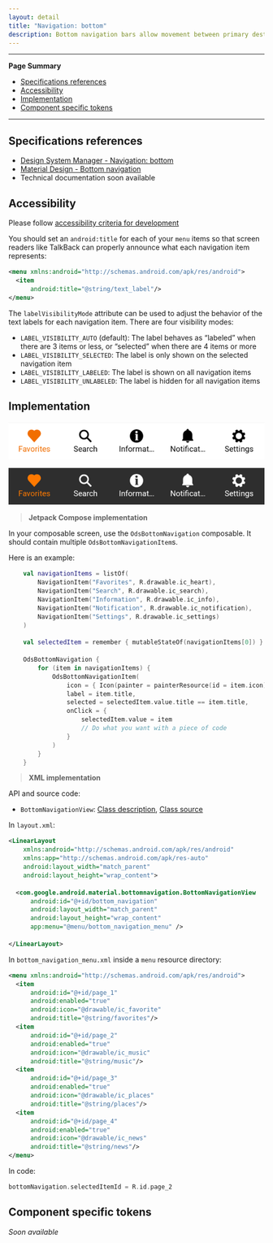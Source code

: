 ```yaml
---
layout: detail
title: "Navigation: bottom"
description: Bottom navigation bars allow movement between primary destinations in an app.
---
```


---

**Page Summary**

* [Specifications references](#specifications-references)
* [Accessibility](#accessibility)
* [Implementation](#implementation)
* [Component specific tokens](#component-specific-tokens)

---

## Specifications references

- [Design System Manager - Navigation: bottom](https://system.design.orange.com/0c1af118d/p/042eb8-navigation-bottom/b/30078d)
- [Material Design - Bottom navigation](https://material.io/components/bottom-navigation)
- Technical documentation soon available

## Accessibility

Please follow [accessibility criteria for development](https://a11y-guidelines.orange.com/en/mobile/android/development/)

You should set an `android:title` for each of your `menu` items so that screen
readers like TalkBack can properly announce what each navigation item
represents:

```xml
<menu xmlns:android="http://schemas.android.com/apk/res/android">
  <item
      android:title="@string/text_label"/>
</menu>
```

The `labelVisibilityMode` attribute can be used to adjust the behavior of the
text labels for each navigation item. There are four visibility modes:

*   `LABEL_VISIBILITY_AUTO` (default): The label behaves as “labeled” when there
    are 3 items or less, or “selected” when there are 4 items or more
*   `LABEL_VISIBILITY_SELECTED`: The label is only shown on the selected
    navigation item
*   `LABEL_VISIBILITY_LABELED`: The label is shown on all navigation items
*   `LABEL_VISIBILITY_UNLABELED`: The label is hidden for all navigation items

## Implementation

  ![BottomNavigation light](images/bottom_navigation_light.png)

  ![BottomNavigation dark](images/bottom_navigation_dark.png)

> **Jetpack Compose implementation**

In your composable screen, use the `OdsBottomNavigation` composable. It should contain multiple `OdsBottomNavigationItem`s.

Here is an example:

```kotlin
    val navigationItems = listOf(
        NavigationItem("Favorites", R.drawable.ic_heart),
        NavigationItem("Search", R.drawable.ic_search),
        NavigationItem("Information", R.drawable.ic_info),
        NavigationItem("Notification", R.drawable.ic_notification),
        NavigationItem("Settings", R.drawable.ic_settings)
    )

    val selectedItem = remember { mutableStateOf(navigationItems[0]) }

    OdsBottomNavigation {
        for (item in navigationItems) {
            OdsBottomNavigationItem(
                icon = { Icon(painter = painterResource(id = item.icon), contentDescription = null) }, // contentDescription is null cause Talkback already read the item's title
                label = item.title,
                selected = selectedItem.value.title == item.title,
                onClick = {
                    selectedItem.value = item
                    // Do what you want with a piece of code
                }
            )
        }
    }
```

> **XML implementation**

API and source code:

*   `BottomNavigationView`: [Class description](https://developer.android.com/reference/com/google/android/material/bottomnavigation/BottomNavigationView), [Class source](https://github.com/material-components/material-components-android/tree/master/lib/java/com/google/android/material/bottomnavigation/BottomNavigationView.java)

In `layout.xml`:

```xml
<LinearLayout
    xmlns:android="http://schemas.android.com/apk/res/android"
    xmlns:app="http://schemas.android.com/apk/res-auto"
    android:layout_width="match_parent"
    android:layout_height="wrap_content">

  <com.google.android.material.bottomnavigation.BottomNavigationView
      android:id="@+id/bottom_navigation"
      android:layout_width="match_parent"
      android:layout_height="wrap_content"
      app:menu="@menu/bottom_navigation_menu" />

</LinearLayout>
```

In `bottom_navigation_menu.xml` inside a `menu` resource directory:

```xml
<menu xmlns:android="http://schemas.android.com/apk/res/android">
  <item
      android:id="@+id/page_1"
      android:enabled="true"
      android:icon="@drawable/ic_favorite"
      android:title="@string/favorites"/>
  <item
      android:id="@+id/page_2"
      android:enabled="true"
      android:icon="@drawable/ic_music"
      android:title="@string/music"/>
  <item
      android:id="@+id/page_3"
      android:enabled="true"
      android:icon="@drawable/ic_places"
      android:title="@string/places"/>
  <item
      android:id="@+id/page_4"
      android:enabled="true"
      android:icon="@drawable/ic_news"
      android:title="@string/news"/>
</menu>
```

In code:

```kotlin
bottomNavigation.selectedItemId = R.id.page_2
```

## Component specific tokens

_Soon available_
